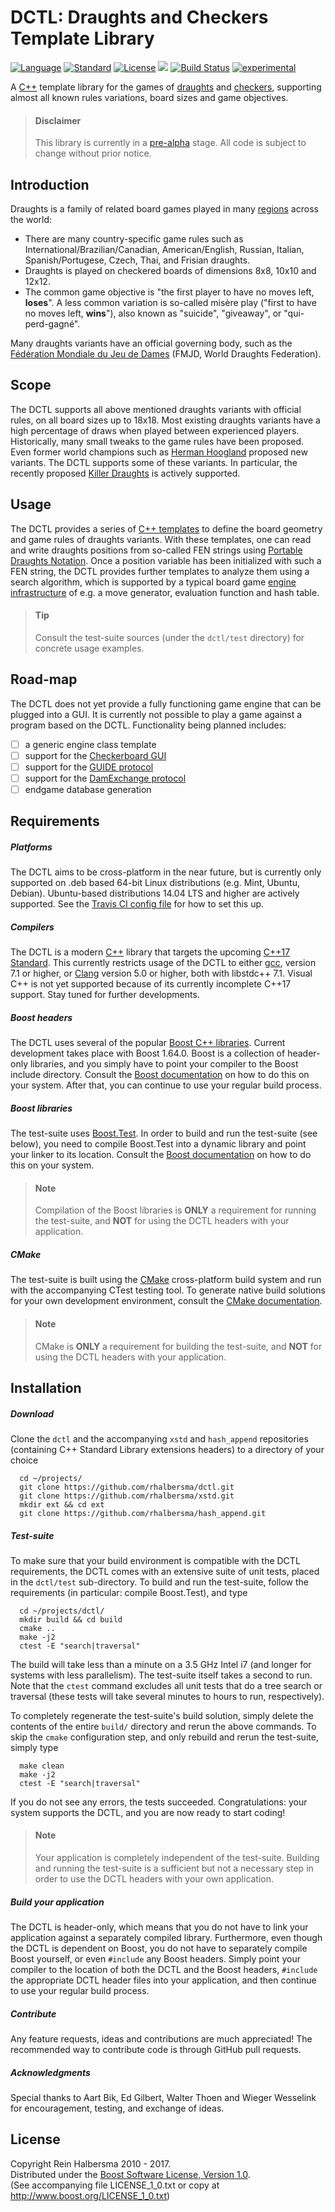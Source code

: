 DCTL: Draughts and Checkers Template Library
============================================

[![Language](https://img.shields.io/badge/language-C++-blue.svg)](https://isocpp.org/) 
[![Standard](https://img.shields.io/badge/c%2B%2B-17-blue.svg)](https://en.wikipedia.org/wiki/C%2B%2B#Standardization) 
[![License](https://img.shields.io/badge/license-Boost-blue.svg)](https://opensource.org/licenses/BSL-1.0)
[![](https://tokei.rs/b1/github/rhalbersma/dctl)](https://github.com/rhalbersma/dctl)
[![Build Status](https://travis-ci.org/rhalbersma/dctl.svg?branch=master)](https://travis-ci.org/rhalbersma/dctl)
[![experimental](http://badges.github.io/stability-badges/dist/experimental.svg)](http://github.com/badges/stability-badges)

A [C++](http://isocpp.org) template library for the games of [draughts](http://en.wikipedia.org/wiki/Draughts) and [checkers](http://en.wikipedia.org/wiki/Checkers_(disambiguation)), supporting almost all known rules variations, board sizes and game objectives.

> #### Disclaimer
> This library is currently in a [pre-alpha](https://en.wikipedia.org/wiki/Software_release_life_cycle#Pre-alpha) stage. All code is subject to change without prior notice. 

Introduction
------------

Draughts is a family of related board games played in many [regions](http://alemanni.pagesperso-orange.fr/geography.html) across the world:

* There are many country-specific game rules such as International/Brazilian/Canadian, American/English, Russian, Italian, Spanish/Portugese, Czech, Thai, and Frisian draughts. 
* Draughts is played on checkered boards of dimensions 8x8, 10x10 and 12x12. 
* The common game objective is "the first player to have no moves left, **loses**". A less common variation is so-called misère play ("first to have no moves left, **wins**"), also known as "suicide", "giveaway", or "qui-perd-gagné". 

Many draughts variants have an official governing body, such as the [Fédération Mondiale du Jeu de Dames](htpp://fmjd.org) (FMJD, World Draughts Federation).

Scope
-----

The DCTL supports all above mentioned draughts variants with official rules, on all board sizes up to 18x18. Most existing draughts variants have a high percentage of draws when played between experienced players. Historically, many small tweaks to the game rules have been proposed. Even former world champions such as [Herman Hoogland](http://en.wikipedia.org/wiki/Herman_Hoogland) proposed new variants. The DCTL supports some of these variants. In particular, the recently proposed [Killer Draughts](http://www.killerdraughts.org/) is actively supported.

Usage
-----

The DCTL provides a series of [C++ templates](http://en.wikipedia.org/wiki/Template_(C%2B%2B)) to define the board geometry and game rules of draughts variants. With these templates, one can read and write draughts positions from so-called FEN strings using [Portable Draughts Notation](http://www.10x10.dse.nl/pdn/introduction.html). Once a position variable has been initialized with such a FEN string, the DCTL provides further templates to analyze them using a search algorithm, which is supported by a typical board game [engine infrastructure](http://chessprogramming.wikispaces.com/) of e.g. a move generator, evaluation function and hash table.

> #### Tip 
> Consult the test-suite sources (under the `dctl/test` directory) for concrete usage examples.

Road-map
-------

The DCTL does not yet provide a fully functioning game engine that can be plugged into a GUI. It is currently not possible to play a game against a program based on the DCTL. Functionality being planned includes:   

- [ ] a generic engine class template
- [ ] support for the [Checkerboard GUI](http://www.fierz.ch/cbdeveloper.php)
- [ ] support for the [GUIDE protocol](http://laatste.info/bb3/download/file.php?id=864)   
- [ ] support for the [DamExchange protocol](http://www.mesander.nl/damexchange/edxpmain.htm)
- [ ] endgame database generation   

Requirements
------------

##### Platforms

The DCTL aims to be cross-platform in the near future, but is currently only supported on .deb based 64-bit Linux distributions (e.g. Mint, Ubuntu, Debian). Ubuntu-based distributions 14.04 LTS and higher are actively supported. See the [Travis CI config file](.travis.yml) for how to set this up.

##### Compilers

The DCTL is a modern [C++](http://isocpp.org) library that targets the upcoming [C++17 Standard](http://www.open-std.org/jtc1/sc22/wg21/docs/papers/2017/n4659.pdf). This currently restricts usage of the DCTL to either [gcc](https://gcc.gnu.org/projects/cxx-status.html), version 7.1 or higher, or [Clang](http://clang.llvm.org/cxx_status.html) version 5.0 or higher, both with libstdc++ 7.1. Visual C++ is not yet supported because of its currently incomplete C++17 support. Stay tuned for further developments.

##### Boost headers

The DCTL uses several of the popular [Boost C++ libraries](http://www.boost.org). Current development takes place with Boost 1.64.0. Boost is a collection of header-only libraries, and you simply have to point your compiler to the Boost include directory. Consult the [Boost documentation](http://www.boost.org/doc/libs/1_64_0/more/getting_started/index.html) on how to do this on your system. After that, you can continue to use your regular build process.

##### Boost libraries

The test-suite uses [Boost.Test](http://www.boost.org/doc/libs/1_64_0/libs/test/doc/html/index.html). In order to build and run the test-suite (see below), you need to compile Boost.Test into a dynamic library and point your linker to its location. Consult the [Boost documentation](http://www.boost.org/doc/libs/1_64_0/more/getting_started/index.html) on how to do this on your system.

> #### Note 
> Compilation of the Boost libraries is **ONLY** a requirement for running the test-suite, and **NOT** for using the DCTL headers with your application.  

##### CMake

The test-suite is built using the [CMake](http://www.cmake.org/) cross-platform build system and run with the accompanying CTest testing tool. To generate native build solutions for your own development environment, consult the [CMake documentation](http://www.cmake.org/cmake/help/runningcmake.html).

> #### Note 
> CMake is **ONLY** a requirement for building the test-suite, and **NOT** for using the DCTL headers with your application. 

Installation
------------

##### Download

Clone the `dctl` and the accompanying `xstd` and `hash_append` repositories (containing C++ Standard Library extensions headers) to a directory of your choice 

      cd ~/projects/ 
      git clone https://github.com/rhalbersma/dctl.git
      git clone https://github.com/rhalbersma/xstd.git
      mkdir ext && cd ext
      git clone https://github.com/rhalbersma/hash_append.git

##### Test-suite

To make sure that your build environment is compatible with the DCTL requirements, the DCTL comes with an extensive suite of unit tests, placed in the `dctl/test` sub-directory. To build and run the test-suite, follow the requirements (in particular: compile Boost.Test), and type

      cd ~/projects/dctl/
      mkdir build && cd build
      cmake ..
      make -j2
      ctest -E "search|traversal"

The build will take less than a minute on a 3.5 GHz Intel i7 (and longer for systems with less parallelism). The test-suite itself takes a second to run. Note that the `ctest` command excludes all unit tests that do a tree search or traversal (these tests will take several minutes to hours to run, respectively).

To completely regenerate the test-suite's build solution, simply delete the contents of the entire `build/` directory and rerun the above commands. To skip the `cmake` configuration step, and only rebuild and rerun the test-suite, simply type 

      make clean
      make -j2
      ctest -E "search|traversal" 

If you do not see any errors, the tests succeeded. Congratulations: your system supports the DCTL, and you are now ready to start coding!

> #### Note 
> Your application is completely independent of the test-suite. Building and running the test-suite is a sufficient but not a necessary step in order to use the DCTL headers with your own application. 

##### Build your application

The DCTL is header-only, which means that you do not have to link your application against a separately compiled library. Furthermore, even though the DCTL is dependent on Boost, you do not have to separately compile Boost yourself, or even `#include` any Boost headers. Simply point your compiler to the location of both the DCTL and the Boost headers, `#include` the appropriate DCTL header files into your application, and then continue to use your regular build process. 

##### Contribute

Any feature requests, ideas and contributions are much appreciated! The recommended way to contribute code is through GitHub pull requests.

##### Acknowledgments

Special thanks to Aart Bik, Ed Gilbert, Walter Thoen and Wieger Wesselink for encouragement, testing, and exchange of ideas.

License
-------

Copyright Rein Halbersma 2010 - 2017.   
Distributed under the [Boost Software License, Version 1.0](http://www.boost.org/users/license.html).   
(See accompanying file LICENSE_1_0.txt or copy at http://www.boost.org/LICENSE_1_0.txt)
